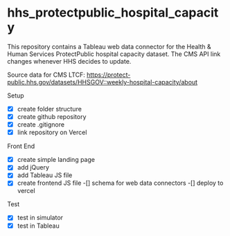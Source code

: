 # hhs_protectpublic_hospital_capacity
This repository contains a Tableau web data connector for the Health & Human Services ProtectPublic hospital capacity dataset.
The CMS API link changes whenever HHS decides to update.

Source data for CMS LTCF: https://protect-public.hhs.gov/datasets/HHSGOV::weekly-hospital-capacity/about

Setup
-[x] create folder structure
-[x] create github repository
-[x] create .gitignore
-[x] link repository on Vercel

Front End
-[x] create simple landing page
-[x] add jQuery
-[x] add Tableau JS file
-[x] create frontend JS file
    -[] schema for web data connectors
-[] deploy to vercel

Test
-[x] test in simulator
-[x] test in Tableau
